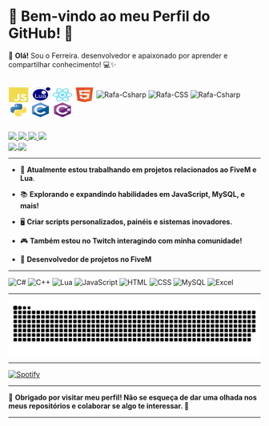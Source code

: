 

# 🌟 Bem-vindo ao meu Perfil do GitHub! 🌟  

👋 **Olá!** Sou o Ferreira. desenvolvedor e apaixonado por aprender e compartilhar conhecimento! 💻✨  

<div style="display: inline_block"><br>
  <img align="center" alt="Rafa-Js" height="30" width="40" src="https://raw.githubusercontent.com/devicons/devicon/master/icons/javascript/javascript-plain.svg">
  <img align="center" alt="Rafa-Lua" height="30" width="40" src="https://raw.githubusercontent.com/devicons/devicon/master/icons/lua/lua-original.svg">
  <img align="center" alt="Rafa-React" height="30" width="40" src="https://raw.githubusercontent.com/devicons/devicon/master/icons/react/react-original.svg">
  <img align="center" alt="Rafa-HTML" height="30" width="40" src="https://raw.githubusercontent.com/devicons/devicon/master/icons/html5/html5-original.svg">
  <img align="center" alt="Rafa-Csharp" height="30" width="40" src="https://cdn.discordapp.com/emojis/966546075068543017.webp?size=96">
  <img align="center" alt="Rafa-CSS" height="30" width="40" src="https://cdn.discordapp.com/emojis/1100790281114239006.webp?size=96">
  <img align="center" alt="Rafa-Csharp" height="30" width="40" src="https://cdn.discordapp.com/emojis/1232745800589901885.webp?size=96">
  <img align="center" alt="Rafa-Csharp" height="30" width="40" src="https://raw.githubusercontent.com/devicons/devicon/master/icons/python/python-original.svg">
  <img align="center" alt="Rafa-Python" height="30" width="40" src="https://raw.githubusercontent.com/devicons/devicon/master/icons/c/c-original.svg">
  <img align="center" alt="Rafa-Csharp" height="30" width="40" src="https://raw.githubusercontent.com/devicons/devicon/master/icons/csharp/csharp-original.svg">  
  
</div>  

  
  ##
 
<div> 

  <a href="https://x.com/Dferreirah22" target="_blank">
  <img src="https://img.shields.io/badge/Twitter-1DA1F2?style=for-the-badge&logo=twitter&logoColor=white">
</a>
<a href="https://www.twitch.tv/fehr01" target="_blank">
  <img src="https://img.shields.io/badge/Twitch-9146FF?style=for-the-badge&logo=twitch&logoColor=white">
</a>
<a href="https://www.instagram.com/_fehr" target="_blank">
  <img src="https://img.shields.io/badge/Instagram-E4405F?style=for-the-badge&logo=instagram&logoColor=white">
</a>
<a href="https://discord.gg/seu-servidor" target="_blank">
  <img src="https://img.shields.io/badge/Discord-7289DA?style=for-the-badge&logo=discord&logoColor=white">
</a>
  
</div>








<a href="https://github.com/anuraghazra/github-readme-stats">
  <img height=200 align="center" src="https://github-readme-stats.vercel.app/api?username=fehrr&theme=radical" />
</a>
<a href="https://github.com/anuraghazra/convoychat">
  <img height=200 align="center" src="https://github-readme-stats.vercel.app/api/top-langs?username=fehrr&layout=compact&theme=radical&langs_count=8&card_width=320" />
</a>


---


- 🍁 **Atualmente estou trabalhando em projetos relacionados ao FiveM e Lua**.  
- 📚 **Explorando e expandindo habilidades em JavaScript, MySQL, e mais!**  
- 🖥 **Criar scripts personalizados, painéis e sistemas inovadores.**  
- 🎮 **Também estou no Twitch interagindo com minha comunidade!** 

- 🌙 **Desenvolvedor de projetos no FiveM**

---


<div>
  <img src="https://img.shields.io/badge/C%23-239120?style=for-the-badge&logo=c-sharp&logoColor=white" alt="C#"/>
  <img src="https://img.shields.io/badge/C%2B%2B-00599C?style=for-the-badge&logo=c%2B%2B&logoColor=white" alt="C++"/>
  <img src="https://img.shields.io/badge/Lua-2C2D72?style=for-the-badge&logo=lua&logoColor=white" alt="Lua"/>
  <img src="https://img.shields.io/badge/JavaScript-F7DF1E?style=for-the-badge&logo=javascript&logoColor=black" alt="JavaScript"/>
  <img src="https://img.shields.io/badge/HTML-239120?style=for-the-badge&logo=html5&logoColor=white" alt="HTML"/>
  <img src="https://img.shields.io/badge/CSS-239120?&style=for-the-badge&logo=css3&logoColor=white" alt="CSS"/>
  <img src="https://img.shields.io/badge/MySQL-00000F?style=for-the-badge&logo=mysql&logoColor=white" alt="MySQL"/>
  <img src="https://img.shields.io/badge/Microsoft_Excel-217346?style=for-the-badge&logo=microsoft-excel&logoColor=white" alt="Excel"/>
  
</div>  

---
<picture align="center">
  <source media="(prefers-color-scheme: dark)" srcset="https://raw.githubusercontent.com/mari4souza/mari4souza/output/github-contribution-grid-snake-dark.svg">
  <source media="(prefers-color-scheme: light)" srcset="https://raw.githubusercontent.com/mari4souza/mari4souza/output/github-contribution-grid-snake-dark.svg">
  <img align="center" alt="github contribution grid snake animation" src="https://raw.githubusercontent.com/mari4souza/mari4souza/output/github-contribution-grid-snake.svg">
</picture>


---
[![Spotify](https://img.shields.io/badge/Spotify-1ED760?&style=for-the-badge&logo=spotify&logoColor=white)](https://open.spotify.com/user/seu-usuario)  

---

🌟 **Obrigado por visitar meu perfil! Não se esqueça de dar uma olhada nos meus repositórios e colaborar se algo te interessar. 🚀** 

---

 

